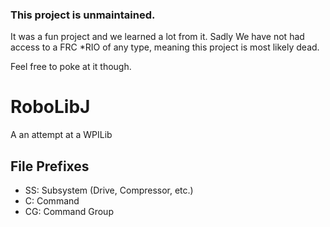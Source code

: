 ### This project is unmaintained.
It was a fun project and we learned a lot from it.
Sadly We have not had access to a FRC \*RIO of any type,
meaning this project is most likely dead.

Feel free to poke at it though.

RoboLibJ
==
A an attempt at a WPILib

File Prefixes
--
* SS: Subsystem (Drive, Compressor, etc.)
* C: Command
* CG: Command Group
